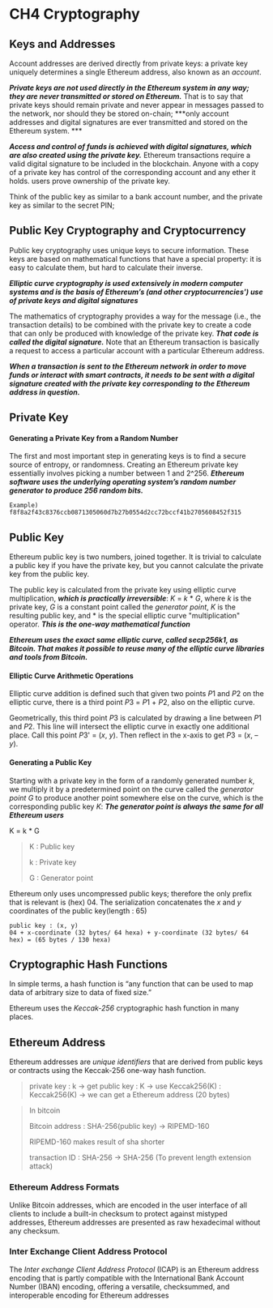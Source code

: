 # CH4 Cryptography

## Keys and Addresses

Account addresses are derived directly from private keys: a private key uniquely determines a single Ethereum address, also known as an *account*.

***Private keys are not used directly in the Ethereum system in any way; they are never transmitted or stored on Ethereum.*** That is to say that private keys should remain private and never appear in messages passed to the network, nor should they be stored on-chain; ***only account addresses and digital signatures are ever transmitted and stored on the Ethereum system. ***

***Access and control of funds is achieved with digital signatures, which are also created using the private key.*** Ethereum transactions require a valid digital signature to be included in the blockchain. Anyone with a copy of a private key has control of the corresponding account and any ether it holds. users prove ownership of the private key.

Think of the public key as similar to a bank account number, and the private key as similar to the secret PIN;

## Public Key Cryptography and Cryptocurrency

Public key cryptography uses unique keys to secure information. These keys are based on mathematical functions that have a special property: it is easy to calculate them, but hard to calculate their inverse.

***Elliptic curve cryptography is used extensively in modern computer systems and is the basis of Ethereum’s (and other cryptocurrencies') use of private keys and digital signatures***

The mathematics of cryptography provides a way for the message (i.e., the transaction details) to be combined with the private key to create a code that can only be produced with knowledge of the private key. ***That code is called the digital signature.*** Note that an Ethereum transaction is basically a request to access a particular account with a particular Ethereum address.

***When a transaction is sent to the Ethereum network in order to move funds or interact with smart contracts, it needs to be sent with a digital signature created with the private key corresponding to the Ethereum address in question.***

## Private Key

#### Generating a Private Key from a Random Number

The first and most important step in generating keys is to find a secure source of entropy, or randomness. Creating an Ethereum private key essentially involves picking a number between 1 and 2^256. ***Ethereum software uses the underlying operating system’s random number generator to produce 256 random bits.***

```
Example) f8f8a2f43c8376ccb0871305060d7b27b0554d2cc72bccf41b2705608452f315
```

## Public Key

Ethereum public key is two numbers, joined together. It is trivial to calculate a public key if you have the private key, 
but you cannot calculate the private key from the public key.

The public key is calculated from the private key using elliptic curve multiplication, ***which is practically irreversible***: *K* = *k* * *G*, where *k* is the private key, *G* is a constant point called the *generator point*, *K* is the resulting public key, and * is the special elliptic curve "multiplication" operator. ***This is the one-way mathematical function***

***Ethereum uses the exact same elliptic curve, called secp256k1, as Bitcoin. That makes it possible to reuse many of the elliptic curve libraries and tools from Bitcoin.***

#### Elliptic Curve Arithmetic Operations

Elliptic curve addition is defined such that given two points *P*1 and *P*2 on the elliptic curve, there is a third point *P*3 = *P*1 + *P*2, also on the elliptic curve.

Geometrically, this third point *P*3 is calculated by drawing a line between *P*1 and *P*2. This line will intersect the elliptic curve in exactly one additional place. Call this point *P*3' = (*x*, *y*). Then reflect in the x-axis to get *P*3 = (*x*, *–y*).

#### Generating a Public Key

Starting with a private key in the form of a randomly generated number *k*, we multiply it by a predetermined point on the curve called the *generator point* *G* to produce another point somewhere else on the curve, which is the corresponding public key *K*: ***The generator point is always the same for all Ethereum users***

K = k * G

> K : Public key
>
> k : Private key
>
> G : Generator point

Ethereum only uses uncompressed public keys; therefore the only prefix that is relevant is (hex) 04. The serialization concatenates the *x* and *y* coordinates of the public key(length : 65)

```
public key : (x, y)
04 + x-coordinate (32 bytes/ 64 hexa) + y-coordinate (32 bytes/ 64 hex) = (65 bytes / 130 hexa)
```

## Cryptographic Hash Functions

In simple terms, a hash function is “any function that can be used to map data of arbitrary size to data of fixed size.” 

Ethereum uses the *Keccak-256* cryptographic hash function in many places. 

## Ethereum Address

Ethereum addresses are *unique identifiers* that are derived from public keys or contracts using the Keccak-256 one-way hash function.

> private key : k -> get public key : K -> use Keccak256(K) : Keccak256(K) -> we can get a Ethereum address (20 bytes)

> In bitcoin
>
> Bitcoin address : SHA-256(public key) ->  RIPEMD-160
>
> RIPEMD-160 makes result of sha shorter
>
> transaction ID : SHA-256 -> SHA-256 (To prevent length extension attack)

### Ethereum Address Formats

Unlike Bitcoin addresses, which are encoded in the user interface of all clients to include a built-in checksum to protect against mistyped addresses, Ethereum addresses are presented as raw hexadecimal without any checksum.

### Inter Exchange Client Address Protocol

The *Inter exchange Client Address Protocol* (ICAP) is an Ethereum address encoding that is partly compatible with the International Bank Account Number (IBAN) encoding, offering a versatile, checksummed, and interoperable encoding for Ethereum addresses